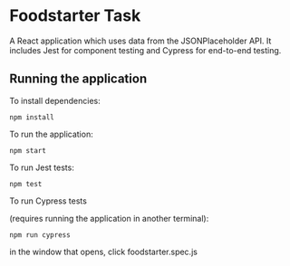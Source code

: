 # Foodstarter Task

A React application which uses data from the JSONPlaceholder API. It includes Jest for component testing and Cypress for end-to-end testing.

## Running the application

To install dependencies:

```shell
npm install
```

To run the application:

```shell
npm start
```

To run Jest tests:

```shell
npm test
```

To run Cypress tests

(requires running the application in another terminal):

```shell
npm run cypress
```

in the window that opens, click foodstarter.spec.js
